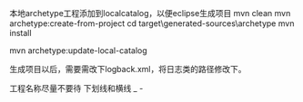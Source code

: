 本地archetype工程添加到localcatalog，以便eclipse生成项目
mvn clean 
mvn archetype:create-from-project
cd target\generated-sources\archetype
mvn install

mvn archetype:update-local-catalog

生成项目以后，需要需改下logback.xml，将日志类的路径修改下。

工程名称尽量不要待 下划线和横线 _ -